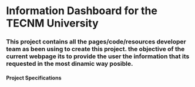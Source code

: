 # Information Dashboard for the TECNM University

### This project contains all the pages/code/resources developer team as been using to create this project. the objective of the current webpage its to provide the user the information that its requested in the most dinamic way posible.

#### Project Specifications 

